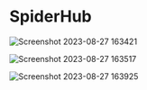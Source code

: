 # SpiderHub
 

![Screenshot 2023-08-27 163421](https://github.com/Yash9891/SpiderHub/assets/122812129/2f41402d-e0d8-45e3-bcf2-e1caaef37b00)

![Screenshot 2023-08-27 163517](https://github.com/Yash9891/SpiderHub/assets/122812129/4bc7878c-dca9-4f66-a0bb-a612c68d2865)

![Screenshot 2023-08-27 163925](https://github.com/Yash9891/SpiderHub/assets/122812129/272c95a5-f1d5-46b4-9c10-5abdeff48263)
 

